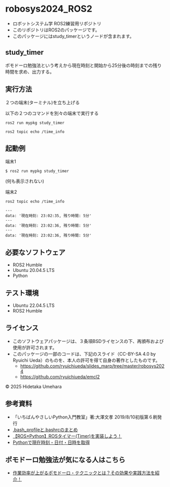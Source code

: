 # robosys2024_ROS2

- ロボットシステム学 ROS2練習用リポジトリ
- このリポジトリはROS2のパッケージです。
- このパッケージにはstudy_timerというノードが含まれます。

## study_timer

ポモドーロ勉強法という考えから現在時刻と開始から25分後の時刻までの残り時間を求め、出力する。

## 実行方法

２つの端末(ターミナル)を立ち上げる

以下の２つのコマンドを別々の端末で実行する

```
ros2 run mypkg study_timer
```

```
ros2 topic echo /time_info
```

## 起動例

端末1

```
$ ros2 run mypkg study_timer
```

(何も表示されない)


端末2

```
ros2 topic echo /time_info
```

```
---
data: '現在時刻: 23:02:35, 残り時間: 5分'
---
data: '現在時刻: 23:02:36, 残り時間: 5分'
---
data: '現在時刻: 23:02:36, 残り時間: 5分'
```

## 必要なソフトウェア
* ROS2 Humble
* Ubuntu 20.04.5 LTS
* Python

## テスト環境
- Ubuntu 22.04.5 LTS
- ROS2 Humble

## ライセンス
- このソフトウェアパッケージは、３条項BSDライセンスの下、再頒布および使用が許可されます。
- このパッケージの一部のコードは、下記のスライド（CC-BY-SA 4.0 by Ryuichi Ueda）のものを、本人の許可を得て自身の著作としたものです。
  - https://github.com/ryuichiueda/slides_marp/tree/master/robosys2024
  - https://github.com/ryuichiueda/emcl2

 © 2025 Hidetaka Umehara

## 参考資料

- 「いちばんやさしいPython入門教室」著:大澤文孝 2019/8/10初版第６刷発行
- [.bash_profileと.bashrcのまとめ](https://qiita.com/tockey/items/021b804b9957fe65e093)
- [【ROS×Python】ROSタイマー(Timer)を実装しよう！](https://takilog.com/ros-python-timer-implement/)
- [Pythonで現在時刻・日付・日時を取得](https://note.nkmk.me/python-datetime-now-today/)

## ポモドーロ勉強法が気になる人はこちら

-  [作業効率が上がるポモドーロ・テクニックとは？その効果や実践方法を紹介！](https://mynavi-job20s.jp/howto/pomodoro_technique)
